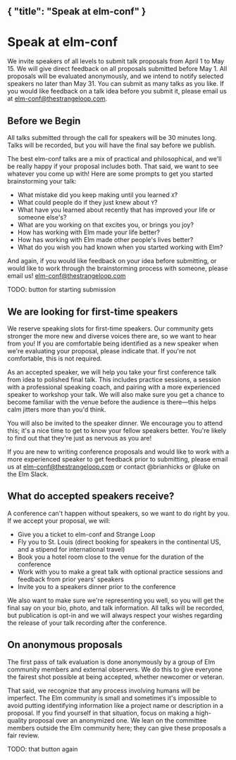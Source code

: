 { "title": "Speak at elm-conf" }
---

# Speak at elm-conf

We invite speakers of all levels to submit talk proposals from April 1 to May 15. We will give direct feedback on all proposals submitted before May 1. All proposals will be evaluated anonymously, and we intend to notify selected speakers no later than May 31. You can submit as many talks as you like. If you would like feedback on a talk idea before you submit it, please email us at [elm-conf@thestrangeloop.com](mailto:elm-conf@thestrangeloop.com).

## Before we Begin

All talks submitted through the call for speakers will be 30 minutes long. Talks will be recorded, but you will have the final say before we publish.

The best elm-conf talks are a mix of practical and philosophical, and we'll be really happy if your proposal includes both. That said, we want to see whatever you come up with! Here are some prompts to get you started brainstorming your talk:

- What mistake did you keep making until you learned `X`?
- What could people do if they just knew about `Y`?
- What have you learned about recently that has improved your life or someone else's?
- What are you working on that excites you, or brings you joy?
- How has working with Elm made your life better?
- How has working with Elm made other people's lives better?
- What do you wish you had known when you started working with Elm?

And again, if you would like feedback on your idea before submitting, or would like to work through the brainstorming process with someone, please email us! elm-conf@thestrangeloop.com

TODO: button for starting submission

## We are looking for first-time speakers

We reserve speaking slots for first-time speakers. Our community gets stronger the more new and diverse voices there are, so we want to hear from you! If you are comfortable being identified as a new speaker when we're evaluating your proposal, please indicate that. If you're not comfortable, this is not required.

As an accepted speaker, we will help you take your first conference talk from idea to polished final talk. This includes practice sessions, a session with a professional speaking coach, and pairing with a more experienced speaker to workshop your talk. We will also make sure you get a chance to become familiar with the venue before the audience is there—this helps calm jitters more than you'd think.

You will also be invited to the speaker dinner. We encourage you to attend this; it's a nice time to get to know your fellow speakers better. You're likely to find out that they're just as nervous as you are!

If you are new to writing conference proposals and would like to work with a more experienced speaker to get feedback prior to submitting, please email us at elm-conf@thestrangeloop.com or contact @brianhicks or @luke on the Elm Slack.

## What do accepted speakers receive?

A conference can't happen without speakers, so we want to do right by you. If we accept your proposal, we will:

- Give you a ticket to elm-conf and Strange Loop
- Fly you to St. Louis (direct booking for speakers in the continental US, and a stipend for international travel)
- Book you a hotel room close to the venue for the duration of the conference
- Work with you to make a great talk with optional practice sessions and feedback from prior years' speakers
- Invite you to a speakers dinner prior to the conference

We also want to make sure we're representing you well, so you will get the final say on your bio, photo, and talk information. All talks will be recorded, but publication is opt-in and we will always respect your wishes regarding the release of your talk recording after the conference.

## On anonymous proposals

The first pass of talk evaluation is done anonymously by a group of Elm community members and external observers. We do this to give everyone the fairest shot possible at being accepted, whether newcomer or veteran.

That said, we recognize that any process involving humans will be imperfect. The Elm community is small and sometimes it's impossible to avoid putting identifying information like a project name or description in a proposal. If you find yourself in that situation, focus on making a high-quality proposal over an anonymized one. We lean on the committee members outside the Elm community here; they can give these proposals a fair review.

TODO: that button again
